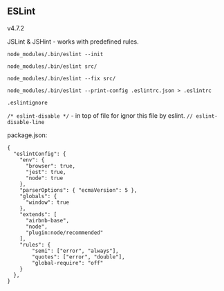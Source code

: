 ESLint
-
v4.7.2

JSLint & JSHint - works with predefined rules.

````
node_modules/.bin/eslint --init

node_modules/.bin/eslint src/

node_modules/.bin/eslint --fix src/

node_modules/.bin/eslint --print-config .eslintrc.json > .eslintrc
````

`.eslintignore`

`/* eslint-disable */` - in top of file for ignor this file by eslint.
`// eslint-disable-line`

package.json:

````
{
  "eslintConfig": {
    "env": {
      "browser": true,
      "jest": true,
      "node": true
    },
    "parserOptions": { "ecmaVersion": 5 },
    "globals": {
      "window": true
    },
    "extends": [
      "airbnb-base",
      "node",
      "plugin:node/recommended"
    ],
    "rules": {
        "semi": ["error", "always"],
        "quotes": ["error", "double"],
        "global-require": "off"
    }
  },
}
````
